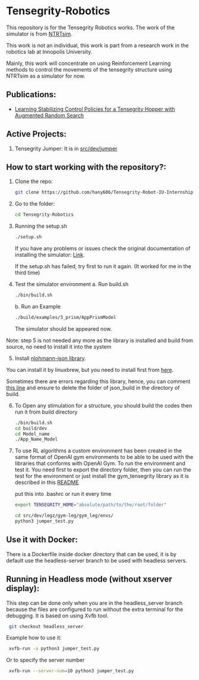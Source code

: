 # Tensegrity-Robotics

This repository is for the Tensegrity Robotics works.
The work of the simulator is from [NTRTsim](https://github.com/NASA-Tensegrity-Robotics-Toolkit/NTRTsim).


This work is not an individual, this work is part from a research work in the robotics lab at Innopolis University.

Mainly, this work will concentrate on using Reinforcement Learning methods to control the movements of the tensegrity structure using NTRTsim as a simulator for now.

## Publications:
* [Learning Stabilizing Control Policies for a Tensegrity Hopper with Augmented Random Search](https://www.researchgate.net/publication/340475125_Learning_Stabilizing_Control_Policies_for_a_Tensegrity_Hopper_with_Augmented_Random_Search)

## Active Projects:
1. Tensegrity Jumper:
It is in [src/dev/jumper](https://github.com/hany606/Tensegrity-Robotics/tree/master/src/dev/jumper)


## How to start working with the repository?:
  1. Clone the repo:
	  ```bash
	  git clone https://github.com/hany606/Tensegrity-Robot-IU-Internship19.git
	  ```
  2. Go to the folder:
	 ```bash
	 cd Tensegrity-Robotics
	    ```
	  
 3. Running the setup.sh
	 ```bash
	 ./setup.sh
	 ```
	If you have any problems or issues check the original documentation of installing the simulator: [Link](https://raw.githubusercontent.com/NASA-Tensegrity-Robotics-Toolkit/NTRTsim/master/INSTALL).
	
	If the setup.sh has failed, try first to run it again. (It worked for me in the third time)

4. Test the simulator environment
	 a. Run build.sh
    ```bash
    ./bin/build.sh
	```
	b. Run an Example
	```bash
	./build/examples/3_prism/AppPrismModel
	```
	The simulator should be appeared now.

Note: step 5 is not needed any more as the library is installed and build from source, no need to install it into the system

5. Install [nlohmann-json library](https://github.com/nlohmann/json). 

You can install it by linuxbrew, but you need to install first from [here](https://docs.brew.sh/Homebrew-on-Linux).

Sometimes there are errors regarding this library, hence, you can comment [this line](https://github.com/hany606/Tensegrity-Robotics/blob/7ced260c976b223864f59208bfcef89499cf10e8/src/dev/CMakeLists.txt#L7) and ensure to delete the folder of json_build in the directory of build.

6. To Open any stimulation for a structure, you should build the codes then run it from build directory
	```bash
	./bin/build.sh
	cd build/dev
	cd Model_name
	./App_Name_Model
	```
7. To use RL algorithms a custom environment has been created in the same format of OpenAI gym environments to be able to be used with the libraries that conforms with OpenAI Gym. To run the environment and test it. You need first to export the directory folder, then you can run the test for the environment or just install the gym_tensegrity library as it is described in this [README](https://github.com/hany606/Tensegrity-Robotics/blob/master/src/dev/gym-tensegrity/README.md)

	put this into .bashrc or run it every time
	```bash
	export TENSEGRITY_HOME="absolute/path/to/the/root/folder"
	```

	```bash
	cd src/dev/legz/gym-leg/gym_leg/envs/
	python3 jumper_test.py
	```

## Use it with Docker:

There is a Dockerfile inside docker directory that can be used, it is by default use the headless-server branch to be used with headless servers.

## Running in Headless mode (without xserver display):

This step can be done only when you are in the headless_server branch because the files are configured to run without the extra terminal for the debugging. It is based on using Xvfb tool.

```bash
 git checkout headless_server
```

Example how to use it:

```bash
 xvfb-run -a python3 jumper_test.py
```

Or to specify the server number

```bash
 xvfb-run --server-num=10 python3 jumper_test.py
```
